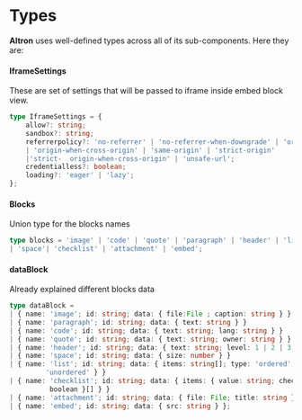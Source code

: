 
# Types

**Altron** uses well-defined types across all of its sub-components. Here they are:

####  IframeSettings

These are set of settings that will be passed to iframe inside embed block view.

```Typescript
type IframeSettings = {
    allow?: string;
    sandbox?: string;
    referrerpolicy?: 'no-referrer' | 'no-referrer-when-downgrade' | 'origin'
    | 'origin-when-cross-origin' | 'same-origin' | 'strict-origin' 
    |'strict-  origin-when-cross-origin' | 'unsafe-url';
    credentialless?: boolean;
    loading?: 'eager' | 'lazy';
};  
```

#### Blocks

Union type for the blocks names 

```Typescript
type blocks = 'image' | 'code' | 'quote' | 'paragraph' | 'header' | 'list' 
| 'space'| 'checklist' | 'attachment' | 'embed';
```

#### dataBlock

Already explained different blocks data

```Typescript
type dataBlock =
| { name: 'image'; id: string; data: { file:File ; caption: string } }
| { name: 'paragraph'; id: string; data: { text: string } }
| { name: 'code'; id: string; data: { text: string; lang: string } }
| { name: 'quote'; id: string; data: { text: string; owner: string } }
| { name: 'header'; id: string; data: { text: string; level: 1 | 2 | 3 | 4 } }
| { name: 'space'; id: string; data: { size: number } }
| { name: 'list'; id: string; data: { items: string[]; type: 'ordered' |    
		 'unordered' } }
| { name: 'checklist'; id: string; data: { items: { value: string; checked: 
		  boolean }[] } }
| { name: 'attachment'; id: string; data: { file: File; title: string } }
| { name: 'embed'; id: string; data: { src: string } };
```
